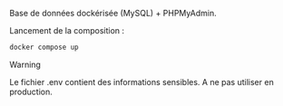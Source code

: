 Base de données dockérisée (MySQL) + PHPMyAdmin.

Lancement de la composition :
```sh
docker compose up
```


> [!WARNING]  
> Le fichier .env contient des informations sensibles. A ne pas utiliser en production.